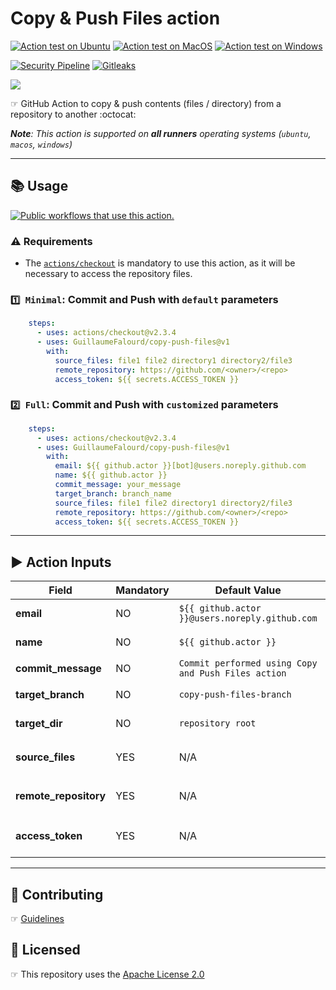 # Copy & Push Files action

[![Action test on Ubuntu](https://github.com/GuillaumeFalourd/copy-push-files/actions/workflows/ubuntu-action-test.yml/badge.svg)](https://github.com/GuillaumeFalourd/copy-push-files/actions/workflows/ubuntu-action-test.yml) [![Action test on MacOS](https://github.com/GuillaumeFalourd/copy-push-files/actions/workflows/macos-action-test.yml/badge.svg)](https://github.com/GuillaumeFalourd/copy-push-files/actions/workflows/macos-action-test.yml) [![Action test on Windows](https://github.com/GuillaumeFalourd/copy-push-files/actions/workflows/windows-action-test.yml/badge.svg)](https://github.com/GuillaumeFalourd/copy-push-files/actions/workflows/windows-action-test.yml)

[![Security Pipeline](https://github.com/GuillaumeFalourd/copy-push-files/actions/workflows/security-pipeline.yml/badge.svg)](https://github.com/GuillaumeFalourd/copy-push-files/actions/workflows/security-pipeline.yml) [![Gitleaks](https://github.com/GuillaumeFalourd/copy-push-files/actions/workflows/gitleaks.yml/badge.svg)](https://github.com/GuillaumeFalourd/copy-push-files/actions/workflows/gitleaks.yml)

![](https://user-images.githubusercontent.com/22433243/148292745-102e17fe-9277-46e9-ab52-468be5cf3240.png)

☞ GitHub Action to copy & push contents (files / directory) from a repository to another :octocat:

_**Note**: This action is supported on **all runners** operating systems (`ubuntu`, `macos`, `windows`)_

* * *

## 📚 Usage

[![Public workflows that use this action.](https://img.shields.io/endpoint?url=https%3A%2F%2Fapi-endbug.vercel.app%2Fapi%2Fgithub-actions%2Fused-by%3Faction%3DGuillaumeFalourd%2Fcopy-push-files%26badge%3Dtrue)](https://github.com/search?o=desc&q=GuillaumeFalourd+copy-push-files+path%3A.github%2Fworkflows+language%3AYAML&s=&type=Code)

### ⚠️ Requirements

- The [`actions/checkout`](https://github.com/marketplace/actions/checkout) is mandatory to use this action, as it will be necessary to access the repository files.

### `1️⃣ Minimal`: Commit and Push with `default` parameters

```yaml
    steps:
      - uses: actions/checkout@v2.3.4
      - uses: GuillaumeFalourd/copy-push-files@v1
        with:
          source_files: file1 file2 directory1 directory2/file3
          remote_repository: https://github.com/<owner>/<repo>
          access_token: ${{ secrets.ACCESS_TOKEN }}
```

### `2️⃣ Full`: Commit and Push with `customized` parameters

```yaml
    steps:
      - uses: actions/checkout@v2.3.4
      - uses: GuillaumeFalourd/copy-push-files@v1
        with:
          email: ${{ github.actor }}[bot]@users.noreply.github.com
          name: ${{ github.actor }}
          commit_message: your_message
          target_branch: branch_name
          source_files: file1 file2 directory1 directory2/file3
          remote_repository: https://github.com/<owner>/<repo>
          access_token: ${{ secrets.ACCESS_TOKEN }}
```

* * *

## ▶️ Action Inputs

Field | Mandatory | Default Value | Observation
------------ | ------------  | ------------- | -------------
**email** | NO | `${{ github.actor }}@users.noreply.github.com` | Github user email <br/> _e.g: `octocat@github.com`_
**name** | NO | `${{ github.actor }}` | Github username <br/> _e.g: `octocat`_
**commit_message** | NO | `Commit performed using Copy and Push Files action` | Commit message
**target_branch** | NO | `copy-push-files-branch` | Branch to push the contents on the other repository
**target_dir** | NO | `repository root` | Directory to push the contents on the other repository
**source_files** | YES | N/A  | Files to add separated by space <br/> _e.g: `file1 file2 directory1 directory2/file3`_
**remote_repository** | YES | N/A | Repository url to push the code <br/> _e.g: `https://github.com/<owner>/<repo>`_
**access_token** | YES | N/A | [Personal Access Token](https://docs.github.com/en/authentication/keeping-your-account-and-data-secure/creating-a-personal-access-token) is necessary to push to another repository

* * *

## 🤝 Contributing

☞ [Guidelines](https://github.com/GuillaumeFalourd/copy-push-files/blob/main/CONTRIBUTING.md)

## 🏅 Licensed

☞ This repository uses the [Apache License 2.0](https://github.com/GuillaumeFalourd/copy-push-files/blob/main/LICENSE)

